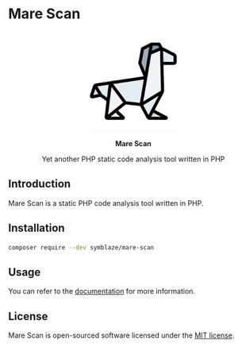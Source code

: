 # Mare Scan

<p align="center">
<img src="./docs/mare-scan-logo.png" alt="Mare Scan" width="200" height="200" />
</p>

<p align="center">
<strong> Mare Scan </strong>
</p>

<p align="center">
Yet another PHP static code analysis tool written in PHP
</p>

## Introduction

Mare Scan is a static PHP code analysis tool written in PHP.

## Installation

```bash
composer require --dev symblaze/mare-scan
```

## Usage

You can refer to the [documentation](docs/README.md) for more information.

## License

Mare Scan is open-sourced software licensed under the [MIT license](LICENSE).
